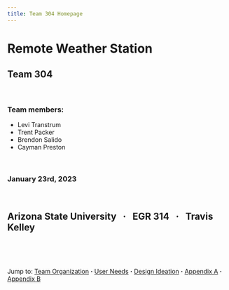 ```yaml
---
title: Team 304 Homepage
---
```


# Remote Weather Station

## Team 304  

&nbsp;

### Team members:

* Levi Transtrum
* Trent Packer
* Brendon Salido
* Cayman Preston

&nbsp;

###  January 23rd, 2023

&nbsp;

## Arizona State University &nbsp; **·** &nbsp; EGR 314 &nbsp;  **·** &nbsp; Travis Kelley


&nbsp;

&nbsp;


Jump to: [Team Organization](./Team-Organization.md) **·** [User Needs](./user-needs.md) **·** [Design Ideation](./design-ideation.md) **·** [Appendix A](./Appendix-A.md) **·** [Appendix B](./Appendix-B.md)
